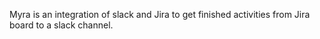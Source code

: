 Myra is an integration of slack and Jira to get finished activities from Jira board to a slack channel.

